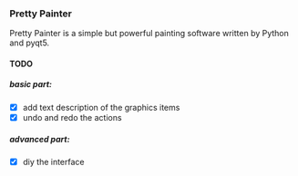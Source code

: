 ### Pretty Painter


Pretty Painter is a simple but powerful painting software written by Python and pyqt5.

#### TODO
##### basic part:
- [x] add text description of the graphics items
- [x] undo and redo the actions
##### advanced part:
- [x] diy the interface
